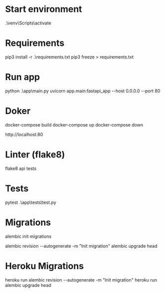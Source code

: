 # Start environment

.\venv\Scripts\activate

# Requirements

pip3 install -r .\requirements.txt
pip3 freeze > requirements.txt

# Run app

python .\app\main.py
uvicorn app.main:fastapi_app --host 0.0.0.0 --port 80

# Doker

docker-compose build
docker-compose up
docker-compose down

http://localhost:80

# Linter (flake8)

flake8 api tests

# Tests

pytest .\app\tests\test.py

# Migrations

alembic init migrations


alembic revision --autogenerate -m "Init migration"
alembic upgrade head

# Heroku Migrations
heroku run alembic revision --autogenerate -m "Init migration"
heroku run alembic upgrade head
